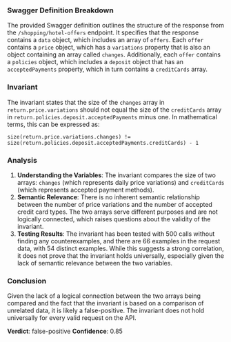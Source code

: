 ### Swagger Definition Breakdown
The provided Swagger definition outlines the structure of the response from the `/shopping/hotel-offers` endpoint. It specifies that the response contains a `data` object, which includes an array of `offers`. Each `offer` contains a `price` object, which has a `variations` property that is also an object containing an array called `changes`. Additionally, each `offer` contains a `policies` object, which includes a `deposit` object that has an `acceptedPayments` property, which in turn contains a `creditCards` array.

### Invariant
The invariant states that the size of the `changes` array in `return.price.variations` should not equal the size of the `creditCards` array in `return.policies.deposit.acceptedPayments` minus one. In mathematical terms, this can be expressed as:

`size(return.price.variations.changes) != size(return.policies.deposit.acceptedPayments.creditCards) - 1`

### Analysis
1. **Understanding the Variables**: The invariant compares the size of two arrays: `changes` (which represents daily price variations) and `creditCards` (which represents accepted payment methods). 
2. **Semantic Relevance**: There is no inherent semantic relationship between the number of price variations and the number of accepted credit card types. The two arrays serve different purposes and are not logically connected, which raises questions about the validity of the invariant.
3. **Testing Results**: The invariant has been tested with 500 calls without finding any counterexamples, and there are 66 examples in the request data, with 54 distinct examples. While this suggests a strong correlation, it does not prove that the invariant holds universally, especially given the lack of semantic relevance between the two variables.

### Conclusion
Given the lack of a logical connection between the two arrays being compared and the fact that the invariant is based on a comparison of unrelated data, it is likely a false-positive. The invariant does not hold universally for every valid request on the API. 

**Verdict**: false-positive
**Confidence**: 0.85
